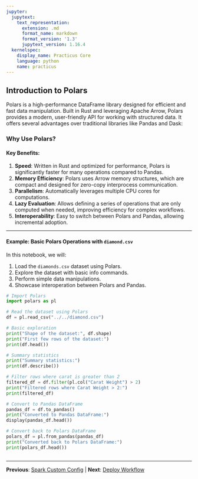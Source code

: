 ```yaml
---
jupyter:
  jupytext:
    text_representation:
      extension: .md
      format_name: markdown
      format_version: '1.3'
      jupytext_version: 1.16.4
  kernelspec:
    display_name: Practicus Core
    language: python
    name: practicus
---
```


## Introduction to Polars

Polars is a high-performance DataFrame library designed for efficient and fast data manipulation. Built in Rust and leveraging Apache Arrow, Polars provides a modern, user-friendly API for working with structured data. It offers several advantages over traditional libraries like Pandas and Dask:

### Why Use Polars?

#### Key Benefits:
1. **Speed**: Written in Rust and optimized for performance, Polars is significantly faster for many operations compared to Pandas.
2. **Memory Efficiency**: Polars uses Arrow memory structures, which are compact and designed for zero-copy interprocess communication.
3. **Parallelism**: Automatically leverages multiple CPU cores for computations.
4. **Lazy Evaluation**: Allows defining a series of operations that are only computed when needed, improving efficiency for complex workflows.
5. **Interoperability**: Easy to switch between Polars and Pandas, allowing incremental adoption.

---

#### Example: Basic Polars Operations with `diamond.csv`

In this notebook, we will:
1. Load the `diamonds.csv` dataset using Polars.
2. Explore the dataset with basic info commands.
3. Perform simple data manipulations.
4. Showcase interoperation between Polars and Pandas.

```python
# Import Polars
import polars as pl

# Read the dataset using Polars
df = pl.read_csv("../../diamond.csv")

# Basic exploration
print("Shape of the dataset:", df.shape)
print("First few rows of the dataset:")
print(df.head())
```

```python
# Summary statistics
print("Summary statistics:")
print(df.describe())
```

```python
# Filter rows where carat is greater than 2
filtered_df = df.filter(pl.col("Carat Weight") > 2)
print("Filtered rows where Carat Weight > 2:")
print(filtered_df)
```

```python
# Convert to Pandas DataFrame
pandas_df = df.to_pandas()
print("Converted to Pandas DataFrame:")
display(pandas_df.head())
```

```python
# Convert back to Polars DataFrame
polars_df = pl.from_pandas(pandas_df)
print("Converted back to Polars DataFrame:")
print(polars_df.head())
```

```python

```


---

**Previous**: [Spark Custom Config](spark_custom_config.md) | **Next**: [Deploy Workflow](deploy_workflow.md)
